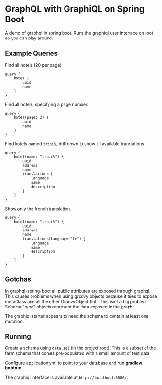 GraphQL with GraphiQL on Spring Boot
====================================

A demo of graphql in spring boot. Runs the graphiql user interface on root so you can play around.

Example Queries
---------------

Find all hotels (20 per page)

```
query {
    hotel {
        uuid
	    name
	}
}
```

Find all hotels, specifying a page number.

```
query {
    hotel(page: 2) {
        uuid
	    name
	}
}
```

Find hotels named `tropi%`, drill down to show all available translations.

```
query {
    hotel(name: "tropi%") {
        uuid
        address
	    name
        translations {
            language
            name
            description
        }
	}
}
```

Show only the french translation.

```
query {
    hotel(name: "tropi%") {
        uuid
        address
	    name
        translations(language:"fr") {
            language
            name
            description
        }
	}
}
```

Gotchas
-------

In graphql-spring-boot all public attributes are exposed through graphql. This causes problems when using groovy objects because it tries to expose metaClass and all the other GroovyObject fluff.
This isn't a big problem. Schema "type" objects represent the data exposed in the graph.

The graphiql starter appears to need the schema to contain at least one mutation.

Running
-------

Create a schema using `data.sql` (in the project root). This is a subset of the farm schema that comes pre-populated with a small amount of test data.

Configure application.yml to point to your database and run **gradlew bootrun**.

The graphiql interface is available at `http://localhost:8080/`.

